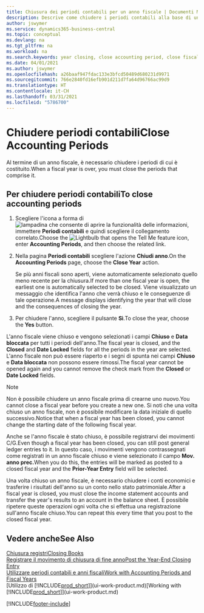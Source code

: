 ```yaml
---
title: Chiusura dei periodi contabili per un anno fiscale | Documenti Microsoft
description: Descrive come chiudere i periodi contabili alla base di un anno fiscale.
author: jswymer
ms.service: dynamics365-business-central
ms.topic: conceptual
ms.devlang: na
ms.tgt_pltfrm: na
ms.workload: na
ms.search.keywords: year closing, close accounting period, close fiscal year, bank account detailed trial balance
ms.date: 04/01/2021
ms.author: jswymer
ms.openlocfilehash: a26baaf947fdac133e3bfcd50489d680231d9971
ms.sourcegitcommit: 766e2840fd16efb901d211d7fa64d96766ac99d9
ms.translationtype: HT
ms.contentlocale: it-CH
ms.lasthandoff: 03/31/2021
ms.locfileid: "5786700"
---
```

# <a name="close-accounting-periods"></a><span data-ttu-id="23e4e-103">Chiudere periodi contabili</span><span class="sxs-lookup"><span data-stu-id="23e4e-103">Close Accounting Periods</span></span>
<span data-ttu-id="23e4e-104">Al termine di un anno fiscale, è necessario chiudere i periodi di cui è costituito.</span><span class="sxs-lookup"><span data-stu-id="23e4e-104">When a fiscal year is over, you must close the periods that comprise it.</span></span>

## <a name="to-close-accounting-periods"></a><span data-ttu-id="23e4e-105">Per chiudere periodi contabili</span><span class="sxs-lookup"><span data-stu-id="23e4e-105">To close accounting periods</span></span>
1. <span data-ttu-id="23e4e-106">Scegliere l'icona a forma di ![lampadina che consente di aprire la funzionalità delle informazioni](media/ui-search/search_small.png "Informazioni sull'operazione che si desidera eseguire"), immettere **Periodi contabili** e quindi scegliere il collegamento correlato.</span><span class="sxs-lookup"><span data-stu-id="23e4e-106">Choose the ![Lightbulb that opens the Tell Me feature](media/ui-search/search_small.png "Tell me what you want to do") icon, enter **Accounting Periods**, and then choose the related link.</span></span>
2. <span data-ttu-id="23e4e-107">Nella pagina **Periodi contabili** scegliere l'azione **Chiudi anno**.</span><span class="sxs-lookup"><span data-stu-id="23e4e-107">On the **Accounting Periods** page, choose the **Close Year** action.</span></span>

    <span data-ttu-id="23e4e-108">Se più anni fiscali sono aperti, viene automaticamente selezionato quello meno recente per la chiusura.</span><span class="sxs-lookup"><span data-stu-id="23e4e-108">If more than one fiscal year is open, the earliest one is automatically selected to be closed.</span></span> <span data-ttu-id="23e4e-109">Viene visualizzato un messaggio che identifica l'anno che verrà chiuso e le conseguenze di tale operazione.</span><span class="sxs-lookup"><span data-stu-id="23e4e-109">A message displays identifying the year that will close and the consequences of closing the year.</span></span>
3. <span data-ttu-id="23e4e-110">Per chiudere l'anno, scegliere il pulsante **Sì**.</span><span class="sxs-lookup"><span data-stu-id="23e4e-110">To close the year, choose the **Yes** button.</span></span>

<span data-ttu-id="23e4e-111">L'anno fiscale viene chiuso e vengono selezionati i campi **Chiuso** e **Data bloccata** per tutti i periodi dell'anno.</span><span class="sxs-lookup"><span data-stu-id="23e4e-111">The fiscal year is closed, and the **Closed** and **Date Locked** fields for all the periods in the year are selected.</span></span> <span data-ttu-id="23e4e-112">L'anno fiscale non può essere riaperto e i segni di spunta nei campi **Chiuso** e **Data bloccata** non possono essere rimossi.</span><span class="sxs-lookup"><span data-stu-id="23e4e-112">The fiscal year cannot be opened again and you cannot remove the check mark from the **Closed** or **Date Locked** fields.</span></span>

> [!NOTE]  
>   <span data-ttu-id="23e4e-113">Non è possibile chiudere un anno fiscale prima di crearne uno nuovo.</span><span class="sxs-lookup"><span data-stu-id="23e4e-113">You cannot close a fiscal year before you create a new one.</span></span> <span data-ttu-id="23e4e-114">Si noti che una volta chiuso un anno fiscale, non è possibile modificare la data iniziale di quello successivo.</span><span class="sxs-lookup"><span data-stu-id="23e4e-114">Notice that when a fiscal year has been closed, you cannot change the starting date of the following fiscal year.</span></span>

<span data-ttu-id="23e4e-115">Anche se l'anno fiscale è stato chiuso, è possibile registrarvi dei movimenti C/G.</span><span class="sxs-lookup"><span data-stu-id="23e4e-115">Even though a fiscal year has been closed, you can still post general ledger entries to it.</span></span> <span data-ttu-id="23e4e-116">In questo caso, i movimenti vengono contrassegnati come registrati in un anno fiscale chiuso e viene selezionato il campo **Mov. anno prec.**</span><span class="sxs-lookup"><span data-stu-id="23e4e-116">When you do this, the entries will be marked as posted to a closed fiscal year and the **Prior-Year Entry** field will be selected.</span></span>

<span data-ttu-id="23e4e-117">Una volta chiuso un anno fiscale, è necessario chiudere i conti economici e trasferire i risultati dell'anno su un conto nello stato patrimoniale.</span><span class="sxs-lookup"><span data-stu-id="23e4e-117">After a fiscal year is closed, you must close the income statement accounts and transfer the year's results to an account in the balance sheet.</span></span> <span data-ttu-id="23e4e-118">È possibile ripetere queste operazioni ogni volta che si effettua una registrazione sull'anno fiscale chiuso.</span><span class="sxs-lookup"><span data-stu-id="23e4e-118">You can repeat this every time that you post to the closed fiscal year.</span></span>

## <a name="see-also"></a><span data-ttu-id="23e4e-119">Vedere anche</span><span class="sxs-lookup"><span data-stu-id="23e4e-119">See Also</span></span>

[<span data-ttu-id="23e4e-120">Chiusura registri</span><span class="sxs-lookup"><span data-stu-id="23e4e-120">Closing Books</span></span>](year-close-books.md)  
[<span data-ttu-id="23e4e-121">Registrare il movimento di chiusura di fine anno</span><span class="sxs-lookup"><span data-stu-id="23e4e-121">Post the Year-End Closing Entry</span></span>](year-how-post-year-end-close-entry.md)  
[<span data-ttu-id="23e4e-122">Utilizzare periodi contabili e anni fiscali</span><span class="sxs-lookup"><span data-stu-id="23e4e-122">Work with Accounting Periods and Fiscal Years</span></span>](finance-accounting-periods-and-fiscal-years.md)  
<span data-ttu-id="23e4e-123">[Utilizzo di [!INCLUDE[prod_short](includes/prod_short.md)]](ui-work-product.md)</span><span class="sxs-lookup"><span data-stu-id="23e4e-123">[Working with [!INCLUDE[prod_short](includes/prod_short.md)]](ui-work-product.md)</span></span>


[!INCLUDE[footer-include](includes/footer-banner.md)]